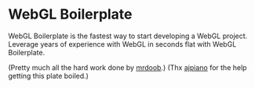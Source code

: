 
# WebGL Boilerplate

WebGL Boilerplate is the fastest way to start developing a WebGL project. Leverage years of experience with WebGL in seconds flat with WebGL Boilerplate.




(Pretty much all the hard work done by [mrdoob](http://mrdoob.com/lab/javascript/webgl/glsl/02/).)
(Thx [ajpiano](https://github.com/ajpiano/boilerplate-boilerplate) for the help getting this plate boiled.)